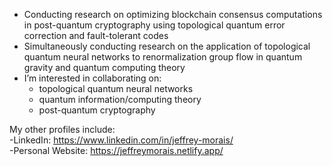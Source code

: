 - Conducting research on optimizing blockchain consensus computations in post-quantum cryptography using topological quantum error correction and fault-tolerant codes
- Simultaneously conducting research on the application of topological quantum neural networks to renormalization group flow in quantum gravity and quantum computing theory
- I’m interested in collaborating on:
  - topological quantum neural networks
  - quantum information/computing theory
  - post-quantum cryptography
 
My other profiles include: <br>
-LinkedIn: https://www.linkedin.com/in/jeffrey-morais/  
-Personal Website: https://jeffreymorais.netlify.app/

